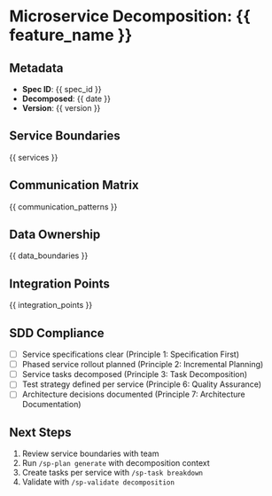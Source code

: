 # Microservice Decomposition: {{ feature_name }}

## Metadata
- **Spec ID**: {{ spec_id }}
- **Decomposed**: {{ date }}
- **Version**: {{ version }}

## Service Boundaries

{{ services }}

## Communication Matrix

{{ communication_patterns }}

## Data Ownership

{{ data_boundaries }}

## Integration Points

{{ integration_points }}

## SDD Compliance
- [ ] Service specifications clear (Principle 1: Specification First)
- [ ] Phased service rollout planned (Principle 2: Incremental Planning)
- [ ] Service tasks decomposed (Principle 3: Task Decomposition)
- [ ] Test strategy defined per service (Principle 6: Quality Assurance)
- [ ] Architecture decisions documented (Principle 7: Architecture Documentation)

## Next Steps
1. Review service boundaries with team
2. Run `/sp-plan generate` with decomposition context
3. Create tasks per service with `/sp-task breakdown`
4. Validate with `/sp-validate decomposition`